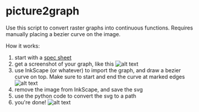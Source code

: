 # picture2graph

Use this script to convert raster graphs into continuous functions. Requires manually placing a bezier curve on the image.

How it works:
1. start with a [spec sheet](../master/334-15__T1C1-4WYA.pdf)
2. get a screenshot of your graph, like this
![alt text](../master/screenshot.png "Raster graph")
3. use InkScape (or whatever) to import the graph, and draw a bezier curve on top. Make sure to start and end the curve at marked edges
![alt text](../master/inkscape.png "Inkscape screenshot")
4. remove the image from InkScape, and save the svg
5. use the python code to convert the svg to a path
6. you're done!
![alt text](../master/result.png "Result")
